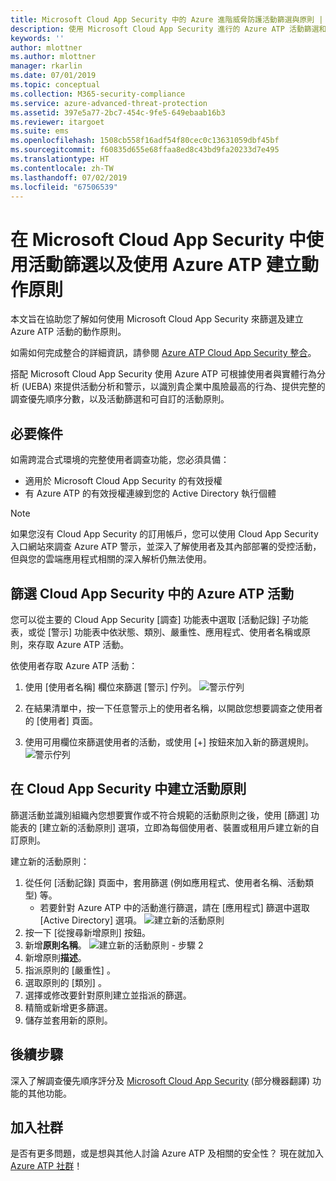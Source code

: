 ```yaml
---
title: Microsoft Cloud App Security 中的 Azure 進階威脅防護活動篩選與原則 | Microsoft Docs
description: 使用 Microsoft Cloud App Security 進行的 Azure ATP 活動篩選和原則概觀。
keywords: ''
author: mlottner
ms.author: mlottner
manager: rkarlin
ms.date: 07/01/2019
ms.topic: conceptual
ms.collection: M365-security-compliance
ms.service: azure-advanced-threat-protection
ms.assetid: 397e5a77-2bc7-454c-9fe5-649ebaab16b3
ms.reviewer: itargoet
ms.suite: ems
ms.openlocfilehash: 1508cb558f16adf54f80cec0c13631059dbf45bf
ms.sourcegitcommit: f60835d655e68ffaa8ed8c43bd9fa20233d7e495
ms.translationtype: HT
ms.contentlocale: zh-TW
ms.lasthandoff: 07/02/2019
ms.locfileid: "67506539"
---
```

# <a name="use-activity-filters-and-create-action-policies-with-azure-atp-in-microsoft-cloud-app-security"></a>在 Microsoft Cloud App Security 中使用活動篩選以及使用 Azure ATP 建立動作原則 

本文旨在協助您了解如何使用 Microsoft Cloud App Security 來篩選及建立 Azure ATP 活動的動作原則。 

如需如何完成整合的詳細資訊，請參閱 [Azure ATP Cloud App Security 整合](https://docs.microsoft.com/cloud-app-security/aatp-integration/enable-azure-advanced-threat-protection)。  

搭配 Microsoft Cloud App Security 使用 Azure ATP 可根據使用者與實體行為分析 (UEBA) 來提供活動分析和警示，以識別貴企業中風險最高的行為、提供完整的調查優先順序分數，以及活動篩選和可自訂的活動原則。 

## <a name="prerequisites"></a>必要條件

如需跨混合式環境的完整使用者調查功能，您必須具備：
- 適用於 Microsoft Cloud App Security 的有效授權
- 有 Azure ATP 的有效授權連線到您的 Active Directory 執行個體

>[!NOTE]
>如果您沒有 Cloud App Security 的訂用帳戶，您可以使用 Cloud App Security 入口網站來調查 Azure ATP 警示，並深入了解使用者及其內部部署的受控活動，但與您的雲端應用程式相關的深入解析仍無法使用。

## <a name="filter-azure-atp-activities-in-cloud-app-security"></a>篩選 Cloud App Security 中的 Azure ATP 活動  
 
您可以從主要的 Cloud App Security [調查]  功能表中選取 [活動記錄]  子功能表，或從 [警示]  功能表中依狀態、類別、嚴重性、應用程式、使用者名稱或原則，來存取 Azure ATP 活動。  

依使用者存取 Azure ATP 活動：

1. 使用 [使用者名稱] 欄位來篩選 [警示]  佇列。 
    ![警示佇列](media/atp-mcas-alerts-queue.png)
1. 在結果清單中，按一下任意警示上的使用者名稱，以開啟您想要調查之使用者的 [使用者]  頁面。 
    
1. 使用可用欄位來篩選使用者的活動，或使用 [+] 按鈕來加入新的篩選規則。
    ![警示佇列](media/atp-mcas-activity-filter.png)

## <a name="create-activity-policies-in-cloud-app-security"></a>在 Cloud App Security 中建立活動原則

篩選活動並識別組織內您想要實作或不符合規範的活動原則之後，使用 [篩選] 功能表的 [建立新的活動原則]  選項，立即為每個使用者、裝置或租用戶建立新的自訂原則。 

建立新的活動原則：

1. 從任何 [活動記錄]  頁面中，套用篩選 (例如應用程式、使用者名稱、活動類型) 等。 
    - 若要針對 Azure ATP 中的活動進行篩選，請在 [應用程式] 篩選中選取 [Active Directory]  選項。 
    ![建立新的活動原則](media/atp-mcas-create-new-policy.png)
1. 按一下 [從搜尋新增原則]  按鈕。    
1. 新增**原則名稱**。 
    ![建立新的活動原則 - 步驟 2](media/atp-mcas-create-policy.png)
1. 新增原則**描述**。  
1. 指派原則的 [嚴重性]  。
1. 選取原則的 [類別]  。
1. 選擇或修改要針對原則建立並指派的篩選。
1. 精簡或新增更多篩選。 
1. 儲存並套用新的原則。  


## <a name="next-steps"></a>後續步驟

深入了解調查優先順序評分及 [Microsoft Cloud App Security](https://docs.microsoft.com/cloud-app-security/) \(部分機器翻譯\) 功能的其他功能。
  
## <a name="join-the-community"></a>加入社群

是否有更多問題，或是想與其他人討論 Azure ATP 及相關的安全性？ 現在就加入 [Azure ATP 社群](https://techcommunity.microsoft.com/t5/Azure-Advanced-Threat-Protection/bd-p/AzureAdvancedThreatProtection)！




